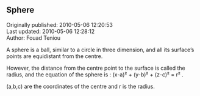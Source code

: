 ## Sphere  
Originally published: 2010-05-06 12:20:53  
Last updated: 2010-05-06 12:28:12  
Author: Fouad Teniou  
  
A sphere is a ball, similar to a circle in three dimension, and all its surface’s points are equidistant from the centre.




However, the distance from the centre point to the surface is called the radius, and the equation of the sphere is : (x-a)² + (y-b)² + (z-c)²  = r² .



(a,b,c) are the coordinates of the centre and r is the radius.
